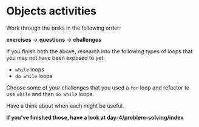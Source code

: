 # Objects activities

Work through the tasks in the following order:

**exercises** -> **questions** -> **challenges**

If you finish both the above, research into the following types of loops that you may not have been exposed to yet:

- `while` loops
- `do while` loops

Choose some of your challenges that you used a `for` loop and refactor to use `while` and then `do while` loops.

Have a think about when each might be useful.

**If you've finished those, have a look at day-4/problem-solving/index**
